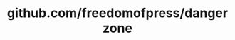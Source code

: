 ---
layout: post
title: github.com/freedomofpress/dangerzone
categories: link
tags: [انگلیسی, برنامه‌نویسی]
---